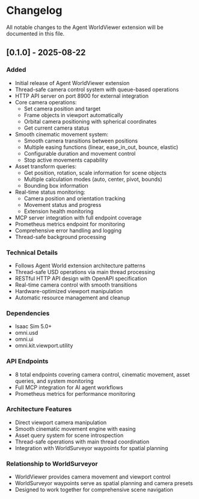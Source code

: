 # Changelog

All notable changes to the Agent WorldViewer extension will be documented in this file.

## [0.1.0] - 2025-08-22

### Added
- Initial release of Agent WorldViewer extension
- Thread-safe camera control system with queue-based operations
- HTTP API server on port 8900 for external integration
- Core camera operations:
  - Set camera position and target
  - Frame objects in viewport automatically
  - Orbital camera positioning with spherical coordinates
  - Get current camera status
- Smooth cinematic movement system:
  - Smooth camera transitions between positions
  - Multiple easing functions (linear, ease_in_out, bounce, elastic)
  - Configurable duration and movement control
  - Stop active movements capability
- Asset transform queries:
  - Get position, rotation, scale information for scene objects
  - Multiple calculation modes (auto, center, pivot, bounds)
  - Bounding box information
- Real-time status monitoring:
  - Camera position and orientation tracking
  - Movement status and progress
  - Extension health monitoring
- MCP server integration with full endpoint coverage
- Prometheus metrics endpoint for monitoring
- Comprehensive error handling and logging
- Thread-safe background processing

### Technical Details
- Follows Agent World extension architecture patterns
- Thread-safe USD operations via main thread processing
- RESTful HTTP API design with OpenAPI specification
- Real-time camera control with smooth transitions
- Hardware-optimized viewport manipulation
- Automatic resource management and cleanup

### Dependencies
- Isaac Sim 5.0+
- omni.usd
- omni.ui
- omni.kit.viewport.utility

### API Endpoints
- 8 total endpoints covering camera control, cinematic movement, asset queries, and system monitoring
- Full MCP integration for AI agent workflows
- Prometheus metrics for performance monitoring

### Architecture Features
- Direct viewport camera manipulation
- Smooth cinematic movement engine with easing
- Asset query system for scene introspection
- Thread-safe operations with main thread coordination
- Integration with WorldSurveyor waypoints for spatial planning

### Relationship to WorldSurveyor
- WorldViewer provides camera movement and viewport control
- WorldSurveyor waypoints serve as spatial planning and camera presets
- Designed to work together for comprehensive scene navigation